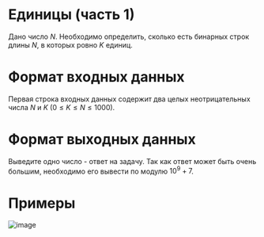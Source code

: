 # Единицы (часть 1)
Дано число $N$. Необходимо определить, сколько есть бинарных строк длины $N$, в которых ровно $K$ единиц.
# Формат входных данных
Первая строка входных данных содержит два целых неотрицательных числа $N$ и $K$ $(0 \le K \le N \le 1000)$.
# Формат выходных данных
Выведите одно число - ответ на задачу. Так как ответ может быть очень большим, необходимо его вывести по модулю $10^9 + 7$.
# Примеры
![image](https://github.com/tonydyatlove/Algorithms-and-Data-Structures/assets/106832714/c2d72399-9604-4d8d-af1e-ea0a1e4fc7dd)
